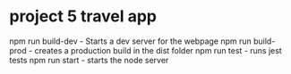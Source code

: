 # project 5 travel app

npm run build-dev - Starts a dev server for the webpage
npm run build-prod - creates a production build in the dist folder 
npm run test - runs jest tests
npm run start - starts the node server